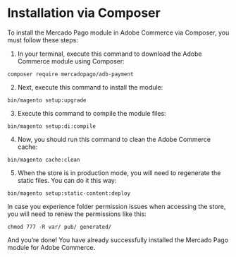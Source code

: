 # Installation via Composer

To install the Mercado Pago module in Adobe Commerce via Composer, you must follow these steps:

1. In your terminal, execute this command to download the Adobe Commerce module using Composer:

```
composer require mercadopago/adb-payment
```

2. Next, execute this command to install the module:

```
bin/magento setup:upgrade
```

3. Execute this command to compile the module files:

```
bin/magento setup:di:compile
```

4. Now, you should run this command to clean the Adobe Commerce cache:

```
bin/magento cache:clean
```

5. When the store is in production mode, you will need to regenerate the static files. You can do it this way:

```
bin/magento setup:static-content:deploy
```

In case you experience folder permission issues when accessing the store, you will need to renew the permissions like this:

```
chmod 777 -R var/ pub/ generated/
```

And you’re done! You have already successfully installed the Mercado Pago module for Adobe Commerce.